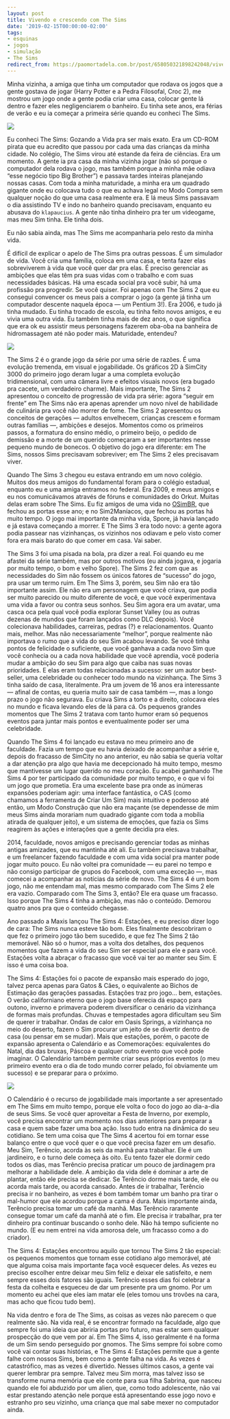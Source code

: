 ```yaml
---
layout: post
title: Vivendo e crescendo com The Sims
date: '2019-02-15T00:00:00-02:00'
tags:
- esquinas
- jogos
- simulação
- The Sims
redirect_from: https://paomortadela.com.br/post/658050321898242048/vivendo-e-crescendo-com-the-sims
---
```

Minha vizinha, a amiga que tinha um computador que rodava os jogos que a gente gostava de jogar (Harry Potter e a Pedra Filosofal, Croc 2), me mostrou um jogo onde a gente podia criar uma casa, colocar gente lá dentro e fazer eles negligenciarem o banheiro. Eu tinha sete anos, era férias de verão e eu ia começar a primeira série quando eu conheci The Sims.

![](https://64.media.tumblr.com/8cc13c853224d137d4a998529f078a4e/ea60f5a4d2e1be91-47/s540x810/a4d311f962f43a1fa2bef5df2ae81c4498e014b0.png)

Eu conheci The Sims: Gozando a Vida pra ser mais exato. Era um CD-ROM pirata que eu acredito que passou por cada uma das crianças da minha cidade. No colégio, The Sims virou até estande da feira de ciências. Era um momento. A gente ia pra casa da minha vizinha jogar (não só porque o computador dela rodava o jogo, mas também porque a minha mãe odiava “esse negócio tipo Big Brother”) e passava tardes inteiras planejando nossas casas. Com toda a minha maturidade, a minha era um quadrado gigante onde eu colocava tudo o que eu achava legal no Modo Compra sem qualquer noção do que uma casa realmente era. E lá meus Sims passavam o dia assistindo TV e indo no banheiro quando precisavam, enquanto eu abusava do `klapaucius`. A gente não tinha dinheiro pra ter um videogame, mas meu Sim tinha. Ele tinha dois.

Eu não sabia ainda, mas The Sims me acompanharia pelo resto da minha vida.

É difícil de explicar o apelo de The Sims pra outras pessoas. É um simulador de vida. Você cria uma família, coloca em uma casa, e tenta fazer elas sobreviverem à vida que você quer dar pra elas. É preciso gerenciar as ambições que elas têm pra suas vidas com o trabalho e com suas necessidades básicas. Há uma escada social pra você subir, há uma profissão pra progredir. Se você quiser. Foi apenas com The Sims 2 que eu consegui convencer os meus pais a comprar o jogo (a gente já tinha um computador descente naquela época — um Pentium 3!). Era 2006, e tudo já tinha mudado. Eu tinha trocado de escola, eu tinha feito novos amigos, e eu vivia uma outra vida. Eu também tinha mais de dez anos, o que significa que era ok eu assistir meus personagens fazerem oba-oba na banheira de hidromassagem até não poder mais. Maturidade, entendeu?

![](https://64.media.tumblr.com/2b700743d1140fb8c27091a7549d6cd2/ea60f5a4d2e1be91-1f/s540x810/779bb129407c0935199e1fb336d6360c5c51844b.png)

The Sims 2 é o grande jogo da série por uma série de razões. É uma evolução tremenda, em visual e jogabilidade. Os gráficos 2D à SimCity 3000 do primeiro jogo deram lugar a uma completa evolução tridimensional, com uma câmera livre e efeitos visuais novos (era bugado pra cacete, um verdadeiro charme). Mais importante, The Sims 2 apresentou o conceito de progressão de vida pra série: agora “seguir em frente” em The Sims não era apenas aprender um novo nível de habilidade de culinária pra você não morrer de fome. The Sims 2 apresentou os conceitos de gerações — adultos envelhecem, crianças crescem e formam outras famílias —, ambições e desejos. Momentos como os primeiros passos, a formatura do ensino médio, o primeiro beijo, o pedido de demissão e a morte de um querido começaram a ser importantes nesse pequeno mundo de bonecos. O objetivo do jogo era diferente: em The Sims, nossos Sims precisavam sobreviver; em The Sims 2 eles precisavam viver.

Quando The Sims 3 chegou eu estava entrando em um novo colégio. Muitos dos meus amigos do fundamental foram para o colégio estadual, enquanto eu e uma amiga entramos no federal. Era 2009, e meus amigos e eu nos comunicávamos através de fóruns e comunidades do Orkut. Muitas delas eram sobre The Sims. Eu fiz amigos de uma vida no [OSimBR](http://osimbr.net/), que fechou as portas esse ano; e no Sim2Maníacos, que fechou as portas há muito tempo. O jogo mai importante da minha vida, Spore, já havia lançado e já estava começando a morrer. E The Sims 3 era todo novo: a gente agora podia passear nas vizinhanças, os vizinhos nos odiavam e pelo visto comer fora era mais barato do que comer em casa. Vai saber.

The Sims 3 foi uma pisada na bola, pra dizer a real. Foi quando eu me afastei da série também, mas por outros motivos (eu ainda jogava, e jogaria por muito tempo, o bom e velho Spore). The Sims 2 fez com que as necessidades do Sim não fossem os únicos fatores de “sucesso” do jogo, pra usar um termo ruim. Em The Sims 3, porém, seu Sim não era tão importante assim. Ele não era um personagem que você criava, que podia ser muito parecido ou muito diferente de você, e que você experimentava uma vida a favor ou contra seus sonhos. Seu Sim agora era um avatar, uma casca oca pela qual você podia explorar Sunset Valley (ou as outras dezenas de mundos que foram lançados como DLC depois). Você colecionava habilidades, carreiras, pedras (?) e relacionamentos. Quanto mais, melhor. Mas não necessariamente “melhor”, porque realmente não importava o rumo que a vida do seu Sim acabou levando. Se você tinha pontos de felicidade o suficiente, que você ganhava a cada novo Sim que você conhecia ou a cada nova habilidade que você aprendia, você poderia mudar a ambição do seu Sim para algo que caiba nas suas novas prioridades. E elas eram todas relacionadas a sucesso: ser um autor best-seller, uma celebridade ou conhecer todo mundo na vizinhança. The Sims 3 tinha saído de casa, literalmente. Pra um jovem de 16 anos era interessante — afinal de contas, eu queria muito sair de casa também —, mas a longo prazo o jogo não segurava. Eu criava Sims a torto e a direito, colocava eles no mundo e ficava levando eles de lá para cá. Os pequenos grandes momentos que The Sims 2 tratava com tanto humor eram só pequenos eventos para juntar mais pontos e eventualmente poder ser uma celebridade.

Quando The Sims 4 foi lançado eu estava no meu primeiro ano de faculdade. Fazia um tempo que eu havia deixado de acompanhar a série e, depois do fracasso de SimCity no ano anterior, eu não sabia se queria voltar a dar atenção pra algo que havia me decepcionado há muito tempo, mesmo que mantivesse um lugar querido no meu coração. Eu acabei ganhando The Sims 4 por ter participado da comunidade por muito tempo, e o que vi foi um jogo que prometia. Era uma excelente base pra onde as inúmeras expansões poderiam agir: uma interface fantástica, o CAS (como chamamos a ferramenta de Criar Um Sim) mais intuitivo e poderoso até então, um Modo Construção que não era maçante (se dependesse de mim meus Sims ainda morariam num quadrado gigante com toda a mobília atirada de qualquer jeito), e um sistema de emoções, que fazia os Sims reagirem às ações e interações que a gente decidia pra eles.

2014, faculdade, novos amigos e precisando gerenciar todas as minhas antigas amizades, que eu mantinha até ali. Eu também precisava trabalhar, e um freelancer fazendo faculdade e com uma vida social pra manter pode jogar muito pouco. Eu não voltei pra comunidade — eu parei no tempo e não consigo participar de grupos do Facebook, com uma exceção —, mas comecei a acompanhar as notícias da série de novo. The Sims 4 é um bom jogo, não me entendam mal, mas mesmo comparado com The Sims 2 ele era vazio. Comparado com The Sims 3, então? Ele era quase um fracasso. Isso porque The Sims 4 tinha a ambição, mas não o conteúdo. Demorou quatro anos pra que o conteúdo chegasse.

Ano passado a Maxis lançou The Sims 4: Estações, e eu preciso dizer logo de cara: The Sims nunca esteve tão bom. Eles finalmente descobriram o que fez o primeiro jogo tão bem sucedido, e que fez The Sims 2 tão memorável. Não só o humor, mas a volta dos detalhes, dos pequenos momentos que fazem a vida do seu Sim ser especial para ele e para você. Estações volta a abraçar o fracasso que você vai ter ao manter seu Sim. E isso é uma coisa boa.

The Sims 4: Estações foi o pacote de expansão mais esperado do jogo, talvez perca apenas para Gatos & Cães, o equivalente ao Bichos de Estimação das gerações passadas. Estações traz pro jogo… bem, estações. O verão californiano eterno que o jogo base oferecia dá espaço para outono, inverno e primavera poderem diversificar o cenário da vizinhança de formas mais profundas. Chuvas e tempestades agora dificultam seu Sim de querer ir trabalhar. Ondas de calor em Oasis Springs, a vizinhança no meio do deserto, fazem o Sim procurar um jeito de se divertir dentro de casa (ou pensar em se mudar). Mais que estações, porém, o pacote de expansão apresenta o Calendário e as Comemorações: equivalentes do Natal, dia das bruxas, Páscoa e qualquer outro evento que você pode imaginar. O Calendário também permite criar seus próprios eventos (o meu primeiro evento era o dia de todo mundo correr pelado, foi obviamente um sucesso) e se preparar para o próximo.

![](https://64.media.tumblr.com/dd7dc874876600cbb8453e0c800bd354/ea60f5a4d2e1be91-a5/s540x810/ce5ced3afd08fb1695b933ab9201abaf605a9f63.png)

O Calendário é o recurso de jogabilidade mais importante a ser apresentado em The Sims em muito tempo, porque ele volta o foco do jogo ao dia-a-dia de seus Sims. Se você quer aproveitar a Festa de Inverno, por exemplo, você precisa encontrar um momento nos dias anteriores para preparar a casa e quem sabe fazer uma boa ação. Isso tudo entra na dinâmica do seu cotidiano. Se tem uma coisa que The Sims 4 acertou foi em tornar esse balanço entre o que você quer e o que você precisa fazer em um desafio. Meu Sim, Terêncio, acorda às seis da manhã para trabalhar. Ele é um jardineiro, e o turno dele começa às oito. Eu tento fazer ele dormir cedo todos os dias, mas Terêncio precisa praticar um pouco de jardinagem pra melhorar a habilidade dele. A ambição da vida dele é dominar a arte de plantar, então ele precisa se dedicar. Se Terêncio dorme mais tarde, ele ou acorda mais tarde, ou acorda cansado. Antes de ir trabalhar, Terêncio precisa ir no banheiro, as vezes é bom também tomar um banho pra tirar o mal-humor que ele acordou porque a cama é dura. Mais importante ainda, Terêncio precisa tomar um café da manhã. Mas Terêncio raramente consegue tomar um café da manhã até o fim. Ele precisa ir trabalhar, pra ter dinheiro pra continuar buscando o sonho dele. Não há tempo suficiente no mundo. (E eu nem entrei na vida amorosa dele, um fracasso como a do criador).

The Sims 4: Estações encontrou aquilo que tornou The Sims 2 tão especial: os pequenos momentos que tornam esse cotidiano algo memorável, até que alguma coisa mais importante faça você esquecer deles. As vezes eu preciso escolher entre deixar meu Sim feliz e deixar ele satisfeito, e nem sempre esses dois fatores são iguais. Terêncio esses dias foi celebrar a festa da colheita e esqueceu de dar um presente pra um gnomo. Por um momento eu achei que eles iam matar ele (eles tomou uns trovões na cara, mas acho que ficou tudo bem).

Na vida dentro e fora de The Sims, as coisas as vezes não parecem o que realmente são. Na vida real, é se encontrar formado na faculdade, algo que sempre foi uma ideia que abriria portas pro futuro, mas estar sem qualquer prospecção do que vem por aí. Em The Sims 4, isso geralmente é na forma de um Sim sendo perseguido por gnomos. The Sims sempre foi sobre como você vai contar suas histórias, e The Sims 4: Estações permite que a gente falhe com nossos Sims, bem como a gente falha na vida. As vezes é catastrófico, mas as vezes é divertido. Nesses últimos casos, a gente vai querer lembrar pra sempre. Talvez meu Sim morra, mas talvez isso se transforme numa memória que ele conte para sua filha Sabrina, que nasceu quando ele foi abduzido por um alien, que, como todo adolescente, não vai estar prestando atenção nele porque está apresentando esse jogo novo e estranho pro seu vizinho, uma criança que mal sabe mexer no computador ainda.


